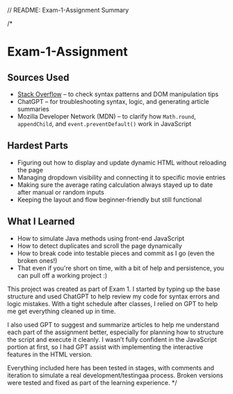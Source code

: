 // README: Exam-1-Assignment Summary

/*
# Exam-1-Assignment

## Sources Used
- [Stack Overflow](https://stackoverflow.com/) – to check syntax patterns and DOM manipulation tips
- ChatGPT – for troubleshooting syntax, logic, and generating article summaries
- Mozilla Developer Network (MDN) – to clarify how `Math.round`, `appendChild`, and `event.preventDefault()` work in JavaScript

## Hardest Parts
- Figuring out how to display and update dynamic HTML without reloading the page
- Managing dropdown visibility and connecting it to specific movie entries
- Making sure the average rating calculation always stayed up to date after manual or random inputs
- Keeping the layout and flow beginner-friendly but still functional

## What I Learned
- How to simulate Java methods using front-end JavaScript
- How to detect duplicates and scroll the page dynamically
- How to break code into testable pieces and commit as I go (even the broken ones!)
- That even if you're short on time, with a bit of help and persistence, you can pull off a working project :)

This project was created as part of Exam 1. I started by typing up the base structure and used ChatGPT to help review my code for syntax errors and logic mistakes. With a tight schedule after classes, I relied on GPT to help me get everything cleaned up in time.

I also used GPT to suggest and summarize articles to help me understand each part of the assignment better, especially for planning how to structure the script and execute it cleanly. I wasn’t fully confident in the JavaScript portion at first, so I had GPT assist with implementing the interactive features in the HTML version.

Everything included here has been tested in stages, with comments and iteration to simulate a real development/testingaa process. Broken versions were tested and fixed as part of the learning experience.
*/